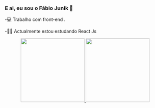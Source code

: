 ### E ai, eu sou o Fábio Junik 👋

-💻 Trabalho com front-end .

-✍🏽 Actualmente estou estudando React Js

<div align="center">
  <a href="https://github.com/FabioJunik">
  <img height="200em" src="https://github-readme-stats.vercel.app/api?username=FabioJunik&show_icons=true&theme=dark&include_all_commits=true&count_private=true"/>
  <img height="200em" src="https://github-readme-stats.vercel.app/api/top-langs/?username=FabioJunik&layout=compact&langs_count=7&theme=dark"/>
</div>
  
